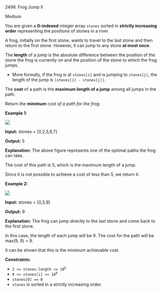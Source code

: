 2498\. Frog Jump II

Medium

You are given a **0-indexed** integer array `stones` sorted in **strictly increasing order** representing the positions of stones in a river.

A frog, initially on the first stone, wants to travel to the last stone and then return to the first stone. However, it can jump to any stone **at most once**.

The **length** of a jump is the absolute difference between the position of the stone the frog is currently on and the position of the stone to which the frog jumps.

*   More formally, if the frog is at `stones[i]` and is jumping to `stones[j]`, the length of the jump is `|stones[i] - stones[j]|`.

The **cost** of a path is the **maximum length of a jump** among all jumps in the path.

Return _the **minimum** cost of a path for the frog_.

**Example 1:**

![](https://assets.leetcode.com/uploads/2022/11/14/example-1.png)

**Input:** stones = [0,2,5,6,7]

**Output:** 5

**Explanation:** The above figure represents one of the optimal paths the frog can take.

The cost of this path is 5, which is the maximum length of a jump.

Since it is not possible to achieve a cost of less than 5, we return it. 

**Example 2:**

![](https://assets.leetcode.com/uploads/2022/11/14/example-2.png)

**Input:** stones = [0,3,9]

**Output:** 9

**Explanation:** The frog can jump directly to the last stone and come back to the first stone.

In this case, the length of each jump will be 9. The cost for the path will be max(9, 9) = 9.

It can be shown that this is the minimum achievable cost. 

**Constraints:**

*   <code>2 <= stones.length <= 10<sup>5</sup></code>
*   <code>0 <= stones[i] <= 10<sup>9</sup></code>
*   `stones[0] == 0`
*   `stones` is sorted in a strictly increasing order.